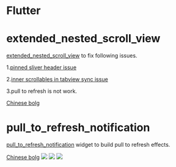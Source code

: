 # Flutter 

# extended_nested_scroll_view

[extended_nested_scroll_view](https://github.com/zmtzawqlp/Flutter/tree/master/extended_nested_scroll_view) to fix following issues.

1.[pinned sliver header issue](https://github.com/flutter/flutter/issues/22393)

2.[inner scrollables in tabview sync issue](https://github.com/flutter/flutter/issues/21868)

3.pull to refresh is not work.

[Chinese bolg]()


# pull_to_refresh_notification

[pull_to_refresh_notification](https://github.com/zmtzawqlp/Flutter/tree/master/pull_to_refresh_notification) widget to build  pull to refresh effects.

[Chinese bolg]()
![](https://github.com/zmtzawqlp/Flutter/blob/master/gif/PullToRefreshAppbar.gif)
![](https://github.com/zmtzawqlp/Flutter/blob/master/gif/PullToRefreshHeader.gif)
![](https://github.com/zmtzawqlp/Flutter/blob/master/gif/PullToRefreshImage.gif)






